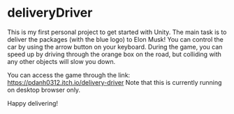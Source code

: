 # deliveryDriver

This is my first personal project to get started with Unity. The main task is to deliver the packages (with the blue logo) to Elon Musk! You can control the car by using the arrow button on your keyboard. During the game, you can speed up by driving through the orange box on the road, but colliding with any other objects will slow you down. 

You can access the game through the link: https://pdanh0312.itch.io/delivery-driver
Note that this is currently running on desktop browser only.

Happy delivering!
